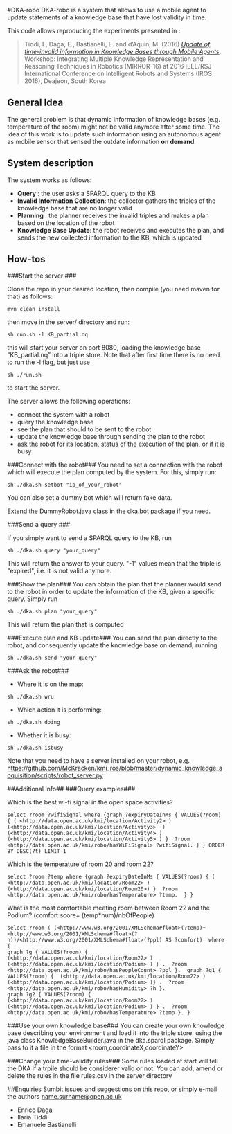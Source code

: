 #DKA-robo
DKA-robo is a system that allows to use a mobile agent to update statements of a knowledge base that have lost validity in time.

This code allows reproducing the experiments presented in : 
> Tiddi, I., Daga, E., Bastianelli, E. and d’Aquin, M. (2016) [*Update of time-invalid information in Knowledge Bases through Mobile Agents*](http://aass.oru.se/Agora/MIRROR-2016/papers/MIRROR16_paper_2.pdf), Workshop: Integrating Multiple Knowledge Representation and Reasoning Techniques in Robotics (MIRROR-16) at 2016 IEEE/RSJ International Conference on Intelligent Robots and Systems (IROS 2016), Deajeon, South Korea  


## General Idea ##
The general problem is that dynamic information of knowledge bases (e.g. temperature of the room) might not be valid anymore after some time. The idea of this work is to update such information using an autonomous agent as mobile sensor that sensed the outdate information **on demand**.

## System description ##
The system works as follows:
- **Query** : the user asks a SPARQL query to the KB 
- **Invalid Information Collection**: the collector gathers the triples of the knowledge base that are no longer valid 
- **Planning** : the planner receives the invalid triples and makes a plan based on the location of the robot
- **Knowledge Base Update**: the robot receives and executes the plan, and sends the new collected information to the KB, which is updated

## How-tos ##

###Start the server ###

Clone the repo in your desired location, then compile (you need maven for that) as follows:

```
mvn clean install
```
then move in the server/ directory and run:
```
sh run.sh -l KB_partial.nq
```

this will start your server on port 8080, loading the knowledge base “KB_partial.nq” into a triple store. Note that after first time there is no need to run the -l flag, but just use 
```
sh ./run.sh 
```
to start the server. 

The server allows the following operations:
- connect the system with a robot
- query the knowledge base
- see the plan that should to be sent to the robot
- update the knowledge base through sending the plan to the robot
- ask the robot for its location, status of the execution of the plan, or if it is busy

###Connect with the robot###
You need to set a connection with the robot which will execute the plan computed by the system.
For this, simply run:
```
sh ./dka.sh setbot "ip_of_your_robot"
```
You can also set a dummy bot which will return fake data. 

Extend the DummyRobot.java class in the dka.bot package if you need.

###Send a query ###

If you simply want to send a SPARQL query to the KB, run
```
sh ./dka.sh query "your_query"
```
This will return the answer to your query. "-1" values mean that the triple is "expired", i.e. it is not valid anymore.

###Show the plan###
You can obtain the plan that the planner would send to the robot in order to update the information of the KB, given a specific query. Simply run
```
sh ./dka.sh plan "your_query"
```
This will return the plan that is computed 

###Execute plan and KB update###
You can send the plan directly to the robot, and consequently update the knowledge base on demand, running 
```
sh ./dka.sh send "your query"
```
###Ask the robot###
-  Where it is on the map: 
```
sh ./dka.sh wru
```
-  Which action it is performing:
```
sh ./dka.sh doing
``` 
-  Whether it is busy: 
```
sh ./dka.sh isbusy
```
Note that you need to have a server installed on your robot, e.g. https://github.com/McKracken/kmi_ros/blob/master/dynamic_knowledge_acquisition/scripts/robot_server.py

##Additional Info##
###Query examples###

Which is the best wi-fi signal in the open space activities?
```
select ?room ?wifiSignal where {graph ?expiryDateInMs { VALUES(?room) { ( <http://data.open.ac.uk/kmi/location/Activity2> ) (<http://data.open.ac.uk/kmi/location/Activity3>  )(<http://data.open.ac.uk/kmi/location/Activity4> ) (<http://data.open.ac.uk/kmi/location/Activity5> ) }  ?room <http://data.open.ac.uk/kmi/robo/hasWiFiSignal> ?wifiSignal. } } ORDER BY DESC(?t) LIMIT 1
```

Which is the temperature of room 20 and room 22?
```
select ?room ?temp where {graph ?expiryDateInMs { VALUES(?room) { ( <http://data.open.ac.uk/kmi/location/Room22> ) (<http://data.open.ac.uk/kmi/location/Room20>) }  ?room <http://data.open.ac.uk/kmi/robo/hasTemperature> ?temp.  } }
```
What is the most comfortable meeting room between Room 22 and the Podium? (comfort score= (temp*hum)/nbOfPeople) 
```
select ?room ( (<http://www.w3.org/2001/XMLSchema#float>(?temp)+<http://www.w3.org/2001/XMLSchema#float>(?h))/<http://www.w3.org/2001/XMLSchema#float>(?ppl) AS ?comfort)  where {
graph ?g { VALUES(?room) {  (<http://data.open.ac.uk/kmi/location/Room22> ) (<http://data.open.ac.uk/kmi/location/Podium> ) } .  ?room <http://data.open.ac.uk/kmi/robo/hasPeopleCount> ?ppl }.  graph ?g1 { VALUES(?room) {  (<http://data.open.ac.uk/kmi/location/Room22> ) (<http://data.open.ac.uk/kmi/location/Podium> )} .  ?room <http://data.open.ac.uk/kmi/robo/hasHumidity> ?h }.
graph ?g2 { VALUES(?room) {  (<http://data.open.ac.uk/kmi/location/Room22> ) (<http://data.open.ac.uk/kmi/location/Podium> ) } .  ?room <http://data.open.ac.uk/kmi/robo/hasTemperature> ?temp }. }
```

###Use your own knowledge base###
You can create your own knowledge base describing your environment and load it into the triple store, using the java class KnowledgeBaseBuilder.java in the dka.sparql package. Simply pass to it a file in the format  <room,coordinateX,coordinateY>

###Change your time-validity rules###
Some rules loaded at start will tell the DKA if a trpile should be considerer valid or not. You can add, amend or delete the rules in the file rules.csv in the server directory

##Enquiries
Sumbit issues and suggestions on this repo, or simply e-mail the authors name.surname@open.ac.uk
- Enrico Daga
- Ilaria Tiddi
- Emanuele Bastianelli
